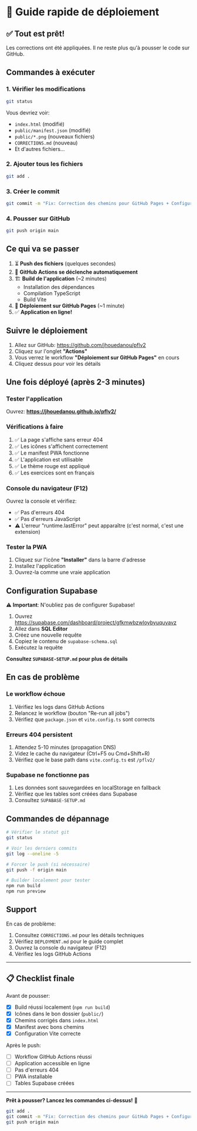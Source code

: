 # 🚀 Guide rapide de déploiement

## ✅ Tout est prêt!

Les corrections ont été appliquées. Il ne reste plus qu'à pousser le code sur GitHub.

## Commandes à exécuter

### 1. Vérifier les modifications

```bash
git status
```

Vous devriez voir:
- `index.html` (modifié)
- `public/manifest.json` (modifié)
- `public/*.png` (nouveaux fichiers)
- `CORRECTIONS.md` (nouveau)
- Et d'autres fichiers...

### 2. Ajouter tous les fichiers

```bash
git add .
```

### 3. Créer le commit

```bash
git commit -m "Fix: Correction des chemins pour GitHub Pages + Configuration Supabase complète"
```

### 4. Pousser sur GitHub

```bash
git push origin main
```

## Ce qui va se passer

1. ⏳ **Push des fichiers** (quelques secondes)
2. 🔄 **GitHub Actions se déclenche automatiquement**
3. 🏗️ **Build de l'application** (~2 minutes)
   - Installation des dépendances
   - Compilation TypeScript
   - Build Vite
4. 🚀 **Déploiement sur GitHub Pages** (~1 minute)
5. ✅ **Application en ligne!**

## Suivre le déploiement

1. Allez sur GitHub: https://github.com/jhouedanou/pflv2
2. Cliquez sur l'onglet **"Actions"**
3. Vous verrez le workflow **"Déploiement sur GitHub Pages"** en cours
4. Cliquez dessus pour voir les détails

## Une fois déployé (après 2-3 minutes)

### Tester l'application

Ouvrez: **https://jhouedanou.github.io/pflv2/**

### Vérifications à faire

1. ✅ La page s'affiche sans erreur 404
2. ✅ Les icônes s'affichent correctement
3. ✅ Le manifest PWA fonctionne
4. ✅ L'application est utilisable
5. ✅ Le thème rouge est appliqué
6. ✅ Les exercices sont en français

### Console du navigateur (F12)

Ouvrez la console et vérifiez:
- ✅ Pas d'erreurs 404
- ✅ Pas d'erreurs JavaScript
- ⚠️ L'erreur "runtime.lastError" peut apparaître (c'est normal, c'est une extension)

### Tester la PWA

1. Cliquez sur l'icône **"Installer"** dans la barre d'adresse
2. Installez l'application
3. Ouvrez-la comme une vraie application

## Configuration Supabase

⚠️ **Important**: N'oubliez pas de configurer Supabase!

1. Ouvrez https://supabase.com/dashboard/project/gfkmwbzwloybyuquyavz
2. Allez dans **SQL Editor**
3. Créez une nouvelle requête
4. Copiez le contenu de `supabase-schema.sql`
5. Exécutez la requête

**Consultez `SUPABASE-SETUP.md` pour plus de détails**

## En cas de problème

### Le workflow échoue

1. Vérifiez les logs dans GitHub Actions
2. Relancez le workflow (bouton "Re-run all jobs")
3. Vérifiez que `package.json` et `vite.config.ts` sont corrects

### Erreurs 404 persistent

1. Attendez 5-10 minutes (propagation DNS)
2. Videz le cache du navigateur (Ctrl+F5 ou Cmd+Shift+R)
3. Vérifiez que le base path dans `vite.config.ts` est `/pflv2/`

### Supabase ne fonctionne pas

1. Les données sont sauvegardées en localStorage en fallback
2. Vérifiez que les tables sont créées dans Supabase
3. Consultez `SUPABASE-SETUP.md`

## Commandes de dépannage

```bash
# Vérifier le statut git
git status

# Voir les derniers commits
git log --oneline -5

# Forcer le push (si nécessaire)
git push -f origin main

# Builder localement pour tester
npm run build
npm run preview
```

## Support

En cas de problème:
1. Consultez `CORRECTIONS.md` pour les détails techniques
2. Vérifiez `DEPLOYMENT.md` pour le guide complet
3. Ouvrez la console du navigateur (F12)
4. Vérifiez les logs GitHub Actions

---

## 📋 Checklist finale

Avant de pousser:
- [x] Build réussi localement (`npm run build`)
- [x] Icônes dans le bon dossier (`public/`)
- [x] Chemins corrigés dans `index.html`
- [x] Manifest avec bons chemins
- [x] Configuration Vite correcte

Après le push:
- [ ] Workflow GitHub Actions réussi
- [ ] Application accessible en ligne
- [ ] Pas d'erreurs 404
- [ ] PWA installable
- [ ] Tables Supabase créées

---

**Prêt à pousser? Lancez les commandes ci-dessus!** 🚀

```bash
git add .
git commit -m "Fix: Correction des chemins pour GitHub Pages + Configuration Supabase complète"
git push origin main
```
